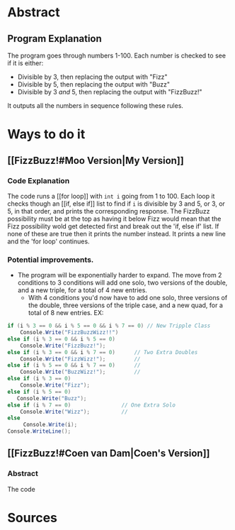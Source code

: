 # Abstract
## Program Explanation
The program goes through numbers 1-100. Each number is checked to see if it is either:
- Divisible by 3, then replacing the output with "Fizz"
- Divisible by 5, then replacing the output with "Buzz"
- Divisible by 3 *and* 5, then replacing the output with "FizzBuzz!"

It outputs all the numbers in sequence following these rules. 

# Ways to do it
## [[FizzBuzz!#Moo Version|My Version]]
### Code Explanation
The code runs a [[for loop]] with ``int i`` going from 1 to 100. 
Each loop it checks though an [[if, else if]] list to find if ``i`` is divisible by 3 and 5, or 3, or 5, in that order, and prints the corresponding response. 
The FizzBuzz possibility must be at the top as having it below Fizz would mean that the Fizz possibility wold get detected first and break out the 'if, else if' list. If none of these are true then it prints the number instead. 
It prints a new line and the 'for loop' continues. 

### Potential improvements. 
- The program will be exponentially harder to expand. The move from 2 conditions to 3 conditions will add one solo, two versions of the double, and a new triple, for a total of 4 new entries. 
	- With 4 conditions you'd now have to add one solo, three versions of the double, three versions of the triple case, and a new quad, for a total of 8 new entries. 
EX:  
```cs
if (i % 3 == 0 && i % 5 == 0 && i % 7 == 0)	// New Tripple Class
	Console.Write("FizzBuzzWizz!!")
else if (i % 3 == 0 && i % 5 == 0)
    Console.Write("FizzBuzz!");
else if (i % 3 == 0 && i % 7 == 0)		// Two Extra Doubles
	Console.Write("FizzWizz!");			//
else if (i % 5 == 0 && i % 7 == 0)		//
	Console.Write("BuzzWizz!");			//
else if (i % 3 == 0)
    Console.Write("Fizz");
else if (i % 5 == 0)
   Console.Write("Buzz");
else if (i % 7 == 0)				// One Extra Solo
	Console.Write("Wizz");			//
else
     Console.Write(i);
Console.WriteLine();
```

## [[FizzBuzz!#Coen van Dam|Coen's Version]]
### Abstract
The code 

# Sources